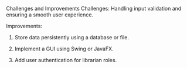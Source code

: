 Challenges and Improvements
Challenges: Handling input validation and ensuring a smooth user experience.

Improvements:

1. Store data persistently using a database or file.

2. Implement a GUI using Swing or JavaFX.

3. Add user authentication for librarian roles.

